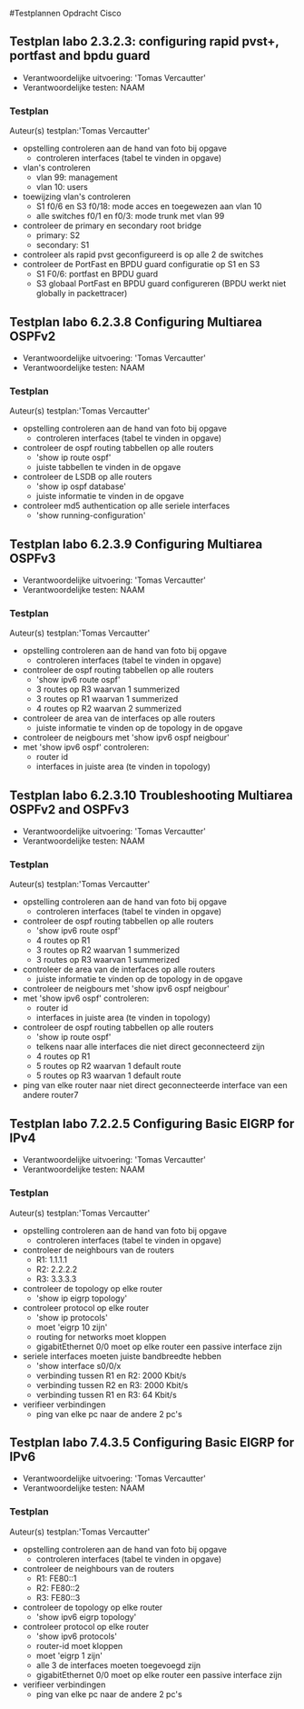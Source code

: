 #Testplannen Opdracht Cisco


## Testplan labo 2.3.2.3: configuring rapid pvst+, portfast and bpdu guard

* Verantwoordelijke uitvoering: 'Tomas Vercautter'
* Verantwoordelijke testen: NAAM

### Testplan

Auteur(s) testplan:'Tomas Vercautter'

* opstelling controleren aan de hand van foto bij opgave
  * controleren interfaces (tabel te vinden in opgave)
* vlan's controleren 
  * vlan 99: management
  * vlan 10: users
* toewijzing vlan's controleren
  * S1 f0/6 en S3 f0/18: mode acces en toegewezen aan vlan 10
  * alle switches f0/1 en f0/3: mode trunk met vlan 99
* controleer de primary en secondary root bridge
  * primary: S2
  * secondary: S1
* controleer als rapid pvst geconfigureerd is op alle 2 de switches
* controleer de PortFast en BPDU guard configuratie op S1 en S3
  * S1 F0/6: portfast en BPDU guard
  * S3 globaal PortFast en BPDU guard configureren (BPDU werkt niet globally in packettracer)
  
## Testplan labo 6.2.3.8 Configuring Multiarea OSPFv2

* Verantwoordelijke uitvoering: 'Tomas Vercautter'
* Verantwoordelijke testen: NAAM

### Testplan

Auteur(s) testplan:'Tomas Vercautter'

* opstelling controleren aan de hand van foto bij opgave
  * controleren interfaces (tabel te vinden in opgave)
* controleer de ospf routing tabbellen op alle routers
  * 'show ip route ospf'
  * juiste tabbellen te vinden in de opgave
* controleer de LSDB op alle routers
  * 'show ip ospf database'
  * juiste informatie te vinden in de opgave
* controleer md5 authentication op alle seriele interfaces
  * 'show running-configuration'

## Testplan labo 6.2.3.9 Configuring Multiarea OSPFv3

* Verantwoordelijke uitvoering: 'Tomas Vercautter'
* Verantwoordelijke testen: NAAM

### Testplan

Auteur(s) testplan:'Tomas Vercautter'

* opstelling controleren aan de hand van foto bij opgave
  * controleren interfaces (tabel te vinden in opgave)
* controleer de ospf routing tabbellen op alle routers
  * 'show ipv6 route ospf'
  * 3 routes op R3 waarvan 1 summerized
  * 3 routes op R1 waarvan 1 summerized
  * 4 routes op R2 waarvan 2 summerized
* controleer de area van de interfaces op alle routers
  * juiste informatie te vinden op de topology in de opgave
* controleer de neigbours met 'show ipv6 ospf neigbour'
* met 'show ipv6 ospf' controleren:
  * router id
  * interfaces in juiste area (te vinden in topology)
  
## Testplan labo 6.2.3.10 Troubleshooting Multiarea OSPFv2 and OSPFv3

* Verantwoordelijke uitvoering: 'Tomas Vercautter'
* Verantwoordelijke testen: NAAM

### Testplan

Auteur(s) testplan:'Tomas Vercautter'

* opstelling controleren aan de hand van foto bij opgave
  * controleren interfaces (tabel te vinden in opgave)
* controleer de ospf routing tabbellen op alle routers
  * 'show ipv6 route ospf'
  * 4 routes op R1 
  * 3 routes op R2 waarvan 1 summerized
  * 3 routes op R3 waarvan 1 summerized
* controleer de area van de interfaces op alle routers
  * juiste informatie te vinden op de topology in de opgave
* controleer de neigbours met 'show ipv6 ospf neigbour'
* met 'show ipv6 ospf' controleren:
  * router id
  * interfaces in juiste area (te vinden in topology)
* controleer de ospf routing tabbellen op alle routers
  * 'show ip route ospf'
  * telkens naar alle interfaces die niet direct geconnecteerd zijn
  * 4 routes op R1
  * 5 routes op R2 waarvan 1 default route
  * 5 routes op R3 waarvan 1 default route
* ping van elke router naar niet direct geconnecteerde interface van een andere router7

## Testplan labo 7.2.2.5 Configuring Basic EIGRP for IPv4

* Verantwoordelijke uitvoering: 'Tomas Vercautter'
* Verantwoordelijke testen: NAAM

### Testplan

Auteur(s) testplan:'Tomas Vercautter'

* opstelling controleren aan de hand van foto bij opgave
  * controleren interfaces (tabel te vinden in opgave)
* controleer de neighbours van de routers
  * R1: 1.1.1.1
  * R2: 2.2.2.2
  * R3: 3.3.3.3
* controleer de topology op elke router
  * 'show ip eigrp topology'
* controleer protocol op elke router 
  * 'show ip protocols'
  * moet 'eigrp 10 zijn'
  * routing for networks moet kloppen
  * gigabitEthernet 0/0 moet op elke router een passive interface zijn
* seriele interfaces moeten juiste bandbreedte hebben
  * 'show interface s0/0/x
  * verbinding tussen R1 en R2: 2000 Kbit/s
  * verbinding tussen R2 en R3: 2000 Kbit/s
  * verbinding tussen R1 en R3: 64 Kbit/s
* verifieer verbindingen
  * ping van elke pc naar de andere 2 pc's
  
## Testplan labo 7.4.3.5 Configuring Basic EIGRP for IPv6

* Verantwoordelijke uitvoering: 'Tomas Vercautter'
* Verantwoordelijke testen: NAAM

### Testplan

Auteur(s) testplan:'Tomas Vercautter'

* opstelling controleren aan de hand van foto bij opgave
  * controleren interfaces (tabel te vinden in opgave)
* controleer de neighbours van de routers
  * R1: FE80::1
  * R2: FE80::2
  * R3: FE80::3
* controleer de topology op elke router
  * 'show ipv6 eigrp topology'
* controleer protocol op elke router 
  * 'show ipv6 protocols'
  * router-id moet kloppen
  * moet 'eigrp 1 zijn'
  * alle 3 de interfaces moeten toegevoegd zijn
  * gigabitEthernet 0/0 moet op elke router een passive interface zijn
* verifieer verbindingen
  * ping van elke pc naar de andere 2 pc's
